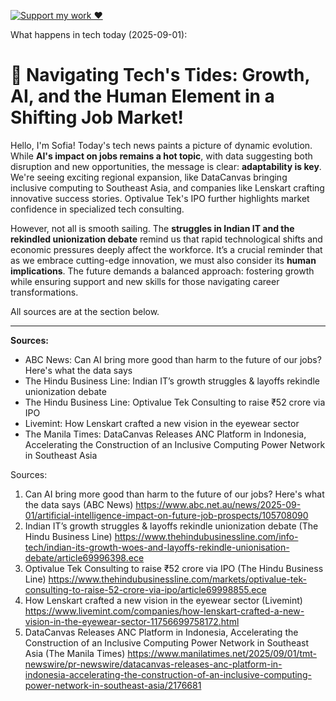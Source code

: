 [![Support my work ❤️](https://img.shields.io/badge/Support%20my%20work%20❤️-orange?style=for-the-badge&logo=patreon&logoColor=white)](https://www.patreon.com/c/evertonics)

What happens in tech today (2025-09-01):

# 🚀 Navigating Tech's Tides: Growth, AI, and the Human Element in a Shifting Job Market!

Hello, I'm Sofia! Today's tech news paints a picture of dynamic evolution. While **AI's impact on jobs remains a hot topic**, with data suggesting both disruption and new opportunities, the message is clear: **adaptability is key**. We're seeing exciting regional expansion, like DataCanvas bringing inclusive computing to Southeast Asia, and companies like Lenskart crafting innovative success stories. Optivalue Tek's IPO further highlights market confidence in specialized tech consulting.

However, not all is smooth sailing. The **struggles in Indian IT and the rekindled unionization debate** remind us that rapid technological shifts and economic pressures deeply affect the workforce. It’s a crucial reminder that as we embrace cutting-edge innovation, we must also consider its **human implications**. The future demands a balanced approach: fostering growth while ensuring support and new skills for those navigating career transformations.

All sources are at the section below.

---
**Sources:**
*   ABC News: Can AI bring more good than harm to the future of our jobs? Here's what the data says
*   The Hindu Business Line: Indian IT’s growth struggles & layoffs rekindle unionization debate
*   The Hindu Business Line: Optivalue Tek Consulting to raise ₹52 crore via IPO
*   Livemint: How Lenskart crafted a new vision in the eyewear sector
*   The Manila Times: DataCanvas Releases ANC Platform in Indonesia, Accelerating the Construction of an Inclusive Computing Power Network in Southeast Asia

Sources:
1. Can AI bring more good than harm to the future of our jobs? Here's what the data says (ABC News)
   https://www.abc.net.au/news/2025-09-01/artificial-intelligence-impact-on-future-job-prospects/105708090
2. Indian IT’s growth struggles & layoffs rekindle unionization debate (The Hindu Business Line)
   https://www.thehindubusinessline.com/info-tech/indian-its-growth-woes-and-layoffs-rekindle-unionisation-debate/article69996398.ece
3. Optivalue Tek Consulting to raise ₹52 crore via IPO (The Hindu Business Line)
   https://www.thehindubusinessline.com/markets/optivalue-tek-consulting-to-raise-52-crore-via-ipo/article69998855.ece
4. How Lenskart crafted a new vision in the eyewear sector (Livemint)
   https://www.livemint.com/companies/how-lenskart-crafted-a-new-vision-in-the-eyewear-sector-11756699758172.html
5. DataCanvas Releases ANC Platform in Indonesia, Accelerating the Construction of an Inclusive Computing Power Network in Southeast Asia (The Manila Times)
   https://www.manilatimes.net/2025/09/01/tmt-newswire/pr-newswire/datacanvas-releases-anc-platform-in-indonesia-accelerating-the-construction-of-an-inclusive-computing-power-network-in-southeast-asia/2176681